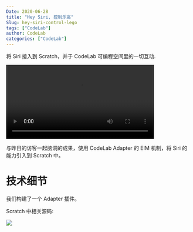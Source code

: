```yaml
---
Date: 2020-06-28
title: "Hey Siri, 控制乐高"
Slug: hey-siri-control-lego
tags: ["CodeLab"]
author: CodeLab
categories: ["CodeLab"]
---
```


将 Siri 接入到 Scratch，并于 CodeLab 可编程空间里的一切互动.

<!--more-->

<video width=80% src="https://adapter.codelab.club/video/1593328552202841.mp4" controls="controls"></video>

与昨日的访客一起脑洞的成果，使用 CodeLab Adapter 的 EIM 机制，将 Siri 的能力引入到 Scratch 中。

# 技术细节

我们构建了一个 Adapter 插件。

Scratch 中相关源码:

![](https://adapter.codelab.club/img/ab316a73cce7fc8e3d4ffe010bc514dc.png)

